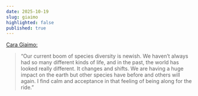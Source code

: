 ```yaml
---
date: 2025-10-19
slug: giaimo
highlighted: false
published: true
---
```

[Cara Giaimo:](https://open.substack.com/pub/zoekeziahmendelson/p/eat-the-yellow-snow?r=62534&utm_medium=ios)

> “Our current boom of species diversity is newish. We haven’t always had so many different kinds of life, and in the past, the world has looked really different. It changes and shifts. We are having a huge impact on the earth but other species have before and others will again. I find calm and acceptance in that feeling of being along for the ride.”